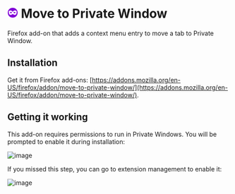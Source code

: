# <img src="icons/icon.svg" width="24" height="24" align="baseline" /> Move to Private Window

Firefox add-on that adds a context menu entry to move a tab to Private Window.

## Installation

Get it from Firefox add-ons: [https://addons.mozilla.org/en-US/firefox/addon/move-to-private-window/](https://addons.mozilla.org/en-US/firefox/addon/move-to-private-window/).

## Getting it working

This add-on requires permissions to run in Private Windows.
You will be prompted to enable it during installation: 

![image](https://github.com/torunar/move-to-private-window/assets/1062217/064cf567-c02d-4496-aa80-52d5fb104518)

If you missed this step, you can go to extension management to enable it:

![image](https://github.com/torunar/move-to-private-window/assets/1062217/c5640d23-8cfa-4c43-a086-fcb9c22439f3)
